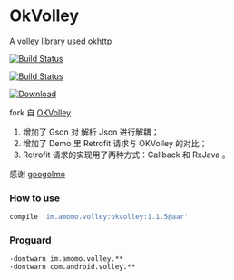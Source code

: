 OkVolley
========

A volley library used okhttp

[![Build Status](https://drone.io/github.com/googolmo/OkVolley/status.png)](https://drone.io/github.com/googolmo/OkVolley/latest)

[![Build Status](https://travis-ci.org/googolmo/OkVolley.svg?branch=master)](https://travis-ci.org/googolmo/OkVolley)

[ ![Download](https://api.bintray.com/packages/googolmo/maven/okvolley/images/download.svg) ](https://bintray.com/googolmo/maven/okvolley/_latestVersion)

fork 自 [OKVolley](https://github.com/googolmo/OkVolley)

 1. 增加了 Gson 对 解析 Json 进行解耦；
 2. 增加了 Demo 里 Retrofit 请求与 OKVolley 的对比；
 3. Retrofit 请求的实现用了两种方式：Callback 和 RxJava 。

感谢 [googolmo](https://github.com/googolmo)

### How to use

```groovy
compile 'im.amomo.volley:okvolley:1.1.5@aar'
```

### Proguard

```
-dontwarn im.amomo.volley.**
-dontwarn com.android.volley.**
```

